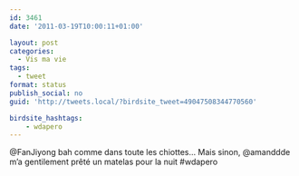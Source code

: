 ```yaml
---
id: 3461
date: '2011-03-19T10:00:11+01:00'

layout: post
categories:
  - Vis ma vie
tags:
  - tweet
format: status
publish_social: no
guid: 'http://tweets.local/?birdsite_tweet=49047508344770560'

birdsite_hashtags:
    - wdapero
---
```


@FanJiyong bah comme dans toute les chiottes… Mais sinon, @amanddde m’a gentilement prêté un matelas pour la nuit #wdapero